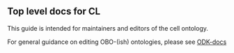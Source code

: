 ## Top level docs for CL

This guide is intended for maintainers and editors of the cell ontology. 

For general guidance on editing OBO-(ish) ontologies, please see [ODK-docs](https://ontology-development-kit.readthedocs.io/en/latest/)


